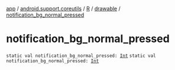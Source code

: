 [app](../../../index.md) / [android.support.coreutils](../../index.md) / [R](../index.md) / [drawable](index.md) / [notification_bg_normal_pressed](./notification_bg_normal_pressed.md)

# notification_bg_normal_pressed

`static val notification_bg_normal_pressed: `[`Int`](https://kotlinlang.org/api/latest/jvm/stdlib/kotlin/-int/index.html)
`static val notification_bg_normal_pressed: `[`Int`](https://kotlinlang.org/api/latest/jvm/stdlib/kotlin/-int/index.html)